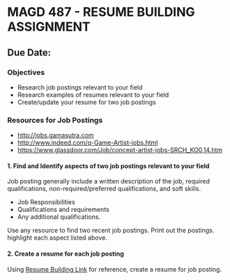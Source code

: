 # MAGD 487 - RESUME BUILDING ASSIGNMENT

## Due Date:

### Objectives
+ Research job postings relevant to your field
+ Research examples of resumes relevant to your field
+ Create/update your resume for two job postings


### Resources for Job Postings
+ http://jobs.gamasutra.com
+ http://www.indeed.com/q-Game-Artist-jobs.html
+ https://www.glassdoor.com/Job/concept-artist-jobs-SRCH_KO0,14.htm

#### 1. Find and Identify aspects of two job postings relevant to your field

Job posting generally include a written description of the job, required qualifications, non-required/preferred qualifications, and soft skills.
  - Job Responsibilities
  - Qualifications and requirements
  - Any additional qualifications.

Use any resource to find two recent job postings. Print out the postings. highlight each aspect listed above.

#### 2. Create a resume for each job posting
Using [Resume Building Link](MAGD487/ResumeBuilding.md) for reference, create a resume for job posting. 
